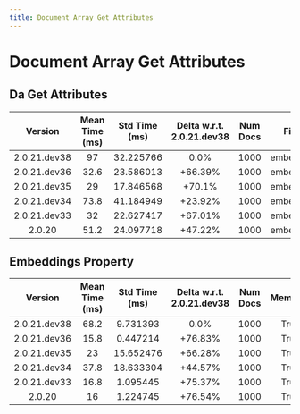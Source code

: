 ```yaml
---
title: Document Array Get Attributes
---
```

# Document Array Get Attributes

## Da Get Attributes

| Version | Mean Time (ms) | Std Time (ms) | Delta w.r.t. 2.0.21.dev38 | Num Docs | Field | Memmap | Iterations |
| :---: | :---: | :---: | :---: | :---: | :---: | :---: | :---: |
| 2.0.21.dev38 | 97 | 32.225766 | 0.0% | 1000 | embedding | True | 5 |
| 2.0.21.dev36 | 32.6 | 23.586013 | +66.39% | 1000 | embedding | True | 5 |
| 2.0.21.dev35 | 29 | 17.846568 | +70.1% | 1000 | embedding | True | 5 |
| 2.0.21.dev34 | 73.8 | 41.184949 | +23.92% | 1000 | embedding | True | 5 |
| 2.0.21.dev33 | 32 | 22.627417 | +67.01% | 1000 | embedding | True | 5 |
| 2.0.20 | 51.2 | 24.097718 | +47.22% | 1000 | embedding | True | 5 |
## Embeddings Property

| Version | Mean Time (ms) | Std Time (ms) | Delta w.r.t. 2.0.21.dev38 | Num Docs | Memmap | Iterations |
| :---: | :---: | :---: | :---: | :---: | :---: | :---: |
| 2.0.21.dev38 | 68.2 | 9.731393 | 0.0% | 1000 | True | 5 |
| 2.0.21.dev36 | 15.8 | 0.447214 | +76.83% | 1000 | True | 5 |
| 2.0.21.dev35 | 23 | 15.652476 | +66.28% | 1000 | True | 5 |
| 2.0.21.dev34 | 37.8 | 18.633304 | +44.57% | 1000 | True | 5 |
| 2.0.21.dev33 | 16.8 | 1.095445 | +75.37% | 1000 | True | 5 |
| 2.0.20 | 16 | 1.224745 | +76.54% | 1000 | True | 5 |
